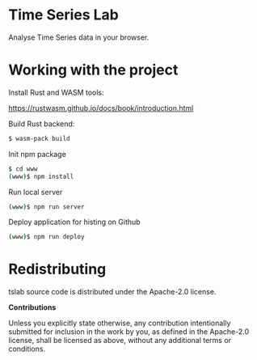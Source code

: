 # Time Series Lab

Analyse Time Series data in your browser. 


# Working with the project

Install Rust and WASM tools:

https://rustwasm.github.io/docs/book/introduction.html
 
Build Rust backend: 
```sh
$ wasm-pack build
```

Init npm package
```sh
$ cd www
(www)$ npm install
```

Run local server
```sh
(www)$ npm run server
```

Deploy application for histing on Github
```sh
(www)$ npm run deploy
```


# Redistributing

tslab source code is distributed under the Apache-2.0 license.


**Contributions**

Unless you explicitly state otherwise, any contribution intentionally submitted
for inclusion in the work by you, as defined in the Apache-2.0 license, shall be
licensed as above, without any additional terms or conditions.
